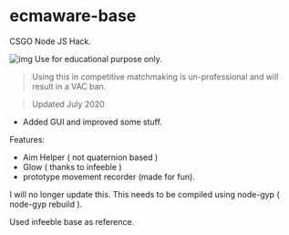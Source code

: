 # ecmaware-base
CSGO Node JS Hack.

![img](https://i.imgur.com/xwcVGEM.png)
Use for educational purpose only.

> Using this in competitive matchmaking is un-professional and will result in a VAC ban.

> Updated July 2020

* Added GUI and improved some stuff.


Features:
- Aim Helper ( not quaternion based )
- Glow ( thanks to infeeble )
- prototype movement recorder (made for fun).

I will no longer update this.
This needs to be compiled using node-gyp ( node-gyp rebuild ).

Used infeeble base as reference.
